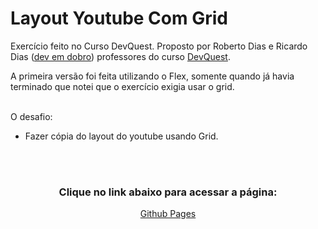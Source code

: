 

<h1> Layout Youtube Com Grid </h1>

<p>  
Exercício feito no Curso DevQuest. Proposto por Roberto Dias e Ricardo Dias (<a href="https://www.youtube.com/c/DevemDobro">dev em dobro</a>) professores do curso <a href="https://hotmart.com/pt-br/marketplace/produtos/devquest-dev-em-dobro/I56659685O"> DevQuest</a>.
</p>
<p>
    A primeira versão foi feita utilizando o Flex, somente quando já havia terminado que notei que o exercício exigia usar o grid.
</p>
<br/>
O desafio:

- Fazer cópia do layout do youtube usando Grid.

<br/>
<br/>

<div align="center"> <h3>Clique no link abaixo para  acessar a página:</h3>
<a href="https://ph-bicalho.github.io/layout-youtube/">Github Pages</a></div>